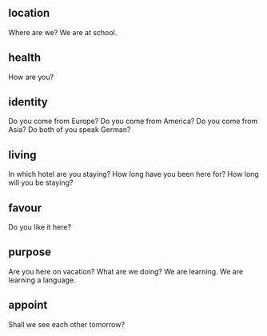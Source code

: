 ## location
Where are we?
    We are at school.

## health
How are you?

## identity
Do you come from Europe?
Do you come from America?
Do you come from Asia?
Do both of you speak German?

## living
In which hotel are you staying?
How long have you been here for?
How long will you be staying?

## favour
Do you like it here?

## purpose
Are you here on vacation?
What are we doing?
    We are learning.
    We are learning a language.

## appoint
Shall we see each other tomorrow?




